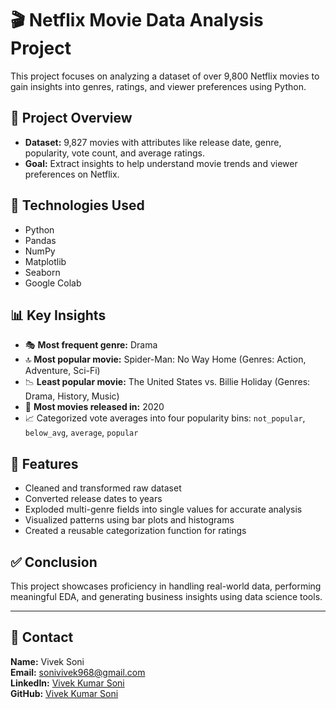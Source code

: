 # 🎬 Netflix Movie Data Analysis Project

This project focuses on analyzing a dataset of over 9,800 Netflix movies to gain insights into genres, ratings, and viewer preferences using Python.

## 📌 Project Overview

- **Dataset:** 9,827 movies with attributes like release date, genre, popularity, vote count, and average ratings.
- **Goal:** Extract insights to help understand movie trends and viewer preferences on Netflix.

## 🧰 Technologies Used

- Python
- Pandas
- NumPy
- Matplotlib
- Seaborn
- Google Colab

## 📊 Key Insights

- 🎭 **Most frequent genre:** Drama
- 🔝 **Most popular movie:** Spider-Man: No Way Home (Genres: Action, Adventure, Sci-Fi)
- 📉 **Least popular movie:** The United States vs. Billie Holiday (Genres: Drama, History, Music)
- 📅 **Most movies released in:** 2020
- 📈 Categorized vote averages into four popularity bins: `not_popular`, `below_avg`, `average`, `popular`

## 📂 Features

- Cleaned and transformed raw dataset
- Converted release dates to years
- Exploded multi-genre fields into single values for accurate analysis
- Visualized patterns using bar plots and histograms
- Created a reusable categorization function for ratings


## ✅ Conclusion

This project showcases proficiency in handling real-world data, performing meaningful EDA, and generating business insights using data science tools.

---

## 📌 Contact

**Name:** Vivek Soni  
**Email:** sonivivek968@gmail.com  
**LinkedIn:** [Vivek Kumar Soni](https://www.linkedin.com/in/vivek-kumar-soni-5a48b0251/)  
**GitHub:** [Vivek Kumar Soni](https://github.com/Viveksoni22)

